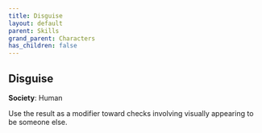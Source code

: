 ```yaml
---
title: Disguise
layout: default
parent: Skills
grand_parent: Characters
has_children: false
---
```


## Disguise

**Society**: Human

Use the result as a modifier toward checks involving visually appearing to be someone else.
